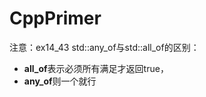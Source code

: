 # CppPrimer

注意：ex14_43 std::any_of与std::all_of的区别：

- **all_of**表示必须所有满足才返回true，
- **any_of**则一个就行


